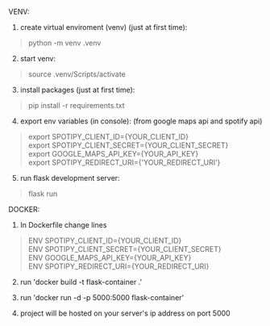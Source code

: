 VENV:
1. create virtual enviroment (venv) (just at first time): 
>python -m venv .venv
2. start venv: 
>source .venv/Scripts/activate
3. install packages (just at first time): 
>pip install -r requirements.txt 
4. export env variables (in console): (from google maps api and spotify api)
>export SPOTIPY_CLIENT_ID={YOUR_CLIENT_ID}  
>export SPOTIPY_CLIENT_SECRET={YOUR_CLIENT_SECRET}  
>export GOOGLE_MAPS_API_KEY={YOUR_API_KEY}  
>export SPOTIPY_REDIRECT_URI={'YOUR_REDIRECT_URI'}  
5. run flask development server:
>flask run

DOCKER:
1. In Dockerfile change lines
>ENV SPOTIPY_CLIENT_ID={YOUR_CLIENT_ID}  
>ENV SPOTIPY_CLIENT_SECRET={YOUR_CLIENT_SECRET}  
>ENV GOOGLE_MAPS_API_KEY={YOUR_API_KEY}  
>ENV SPOTIPY_REDIRECT_URI={YOUR_REDIRECT_URI}  

2. run 'docker build -t flask-container .'
3. run 'docker run -d -p 5000:5000 flask-container'

4. project will be hosted on your server's ip address on port 5000
